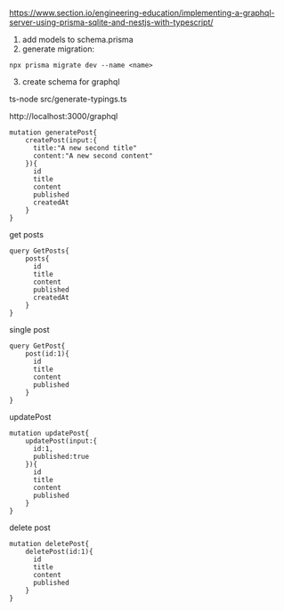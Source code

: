 https://www.section.io/engineering-education/implementing-a-graphql-server-using-prisma-sqlite-and-nestjs-with-typescript/

1. add models to schema.prisma
2. generate migration:

```
npx prisma migrate dev --name <name>
```

3. create schema for graphql

ts-node src/generate-typings.ts

http://localhost:3000/graphql

```
mutation generatePost{
    createPost(input:{
      title:"A new second title"
      content:"A new second content"
    }){
      id
      title
      content
      published
      createdAt
    }
}
```

get posts

```
query GetPosts{
    posts{
      id
      title
      content
      published
      createdAt
    }
}
```

single post

```
query GetPost{
    post(id:1){
      id
      title
      content
      published
    }
}
```

updatePost

```
mutation updatePost{
    updatePost(input:{
      id:1,
      published:true
    }){
      id
      title
      content
      published
    }
}
```

delete post

```
mutation deletePost{
    deletePost(id:1){
      id
      title
      content
      published
    }
}
```
